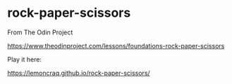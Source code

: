 # rock-paper-scissors

From The Odin Project

https://www.theodinproject.com/lessons/foundations-rock-paper-scissors

Play it here:

https://lemoncraq.github.io/rock-paper-scissors/
